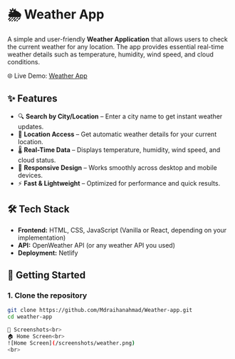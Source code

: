 # 🌦️ Weather App

A simple and user-friendly **Weather Application** that allows users to check the current weather for any location. The app provides essential real-time weather details such as temperature, humidity, wind speed, and cloud conditions.  

🌐 Live Demo: [Weather App](https://mdraihanahmad-weather.netlify.app/)

## ✨ Features

- 🔍 **Search by City/Location** – Enter a city name to get instant weather updates.  
- 📍 **Location Access** – Get automatic weather details for your current location.  
- 🌡️ **Real-Time Data** – Displays temperature, humidity, wind speed, and cloud status.  
- 📱 **Responsive Design** – Works smoothly across desktop and mobile devices.  
- ⚡ **Fast & Lightweight** – Optimized for performance and quick results.  


## 🛠️ Tech Stack

- **Frontend:** HTML, CSS, JavaScript (Vanilla or React, depending on your implementation)  
- **API:** OpenWeather API (or any weather API you used)  
- **Deployment:** Netlify  


## 🚀 Getting Started

### 1. Clone the repository
```bash
git clone https://github.com/Mdraihanahmad/Weather-app.git
cd weather-app

📸 Screenshots<br>
🏠 Home Screen<br>
![Home Screen](/screenshots/weather.png)
<br>
